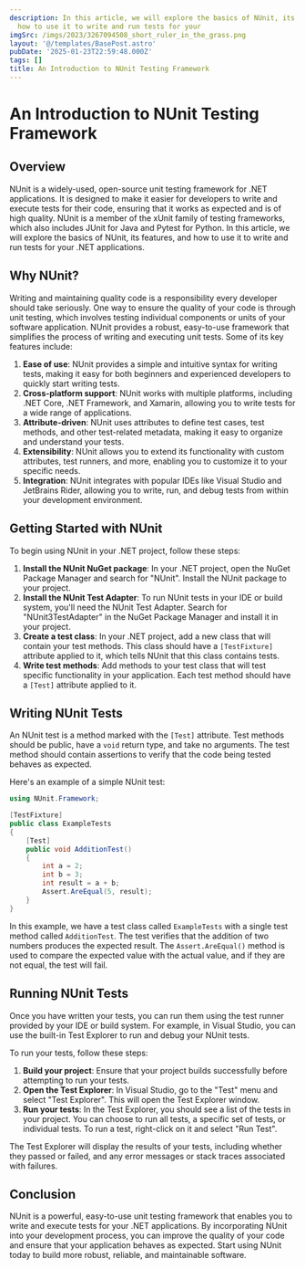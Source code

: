 ```yaml
---
description: In this article, we will explore the basics of NUnit, its features, and
  how to use it to write and run tests for your
imgSrc: /imgs/2023/3267094508_short_ruler_in_the_grass.png
layout: '@/templates/BasePost.astro'
pubDate: '2025-01-23T22:59:48.000Z'
tags: []
title: An Introduction to NUnit Testing Framework
---
```


# An Introduction to NUnit Testing Framework

## Overview

NUnit is a widely-used, open-source unit testing framework for .NET applications. It is designed to make it easier for developers to write and execute tests for their code, ensuring that it works as expected and is of high quality. NUnit is a member of the xUnit family of testing frameworks, which also includes JUnit for Java and Pytest for Python. In this article, we will explore the basics of NUnit, its features, and how to use it to write and run tests for your .NET applications.

## Why NUnit?

Writing and maintaining quality code is a responsibility every developer should take seriously. One way to ensure the quality of your code is through unit testing, which involves testing individual components or units of your software application. NUnit provides a robust, easy-to-use framework that simplifies the process of writing and executing unit tests. Some of its key features include:

1. **Ease of use**: NUnit provides a simple and intuitive syntax for writing tests, making it easy for both beginners and experienced developers to quickly start writing tests.
2. **Cross-platform support**: NUnit works with multiple platforms, including .NET Core, .NET Framework, and Xamarin, allowing you to write tests for a wide range of applications.
3. **Attribute-driven**: NUnit uses attributes to define test cases, test methods, and other test-related metadata, making it easy to organize and understand your tests.
4. **Extensibility**: NUnit allows you to extend its functionality with custom attributes, test runners, and more, enabling you to customize it to your specific needs.
5. **Integration**: NUnit integrates with popular IDEs like Visual Studio and JetBrains Rider, allowing you to write, run, and debug tests from within your development environment.

## Getting Started with NUnit

To begin using NUnit in your .NET project, follow these steps:

1. **Install the NUnit NuGet package**: In your .NET project, open the NuGet Package Manager and search for "NUnit". Install the NUnit package to your project.
2. **Install the NUnit Test Adapter**: To run NUnit tests in your IDE or build system, you'll need the NUnit Test Adapter. Search for "NUnit3TestAdapter" in the NuGet Package Manager and install it in your project.
3. **Create a test class**: In your .NET project, add a new class that will contain your test methods. This class should have a `[TestFixture]` attribute applied to it, which tells NUnit that this class contains tests.
4. **Write test methods**: Add methods to your test class that will test specific functionality in your application. Each test method should have a `[Test]` attribute applied to it.

## Writing NUnit Tests

An NUnit test is a method marked with the `[Test]` attribute. Test methods should be public, have a `void` return type, and take no arguments. The test method should contain assertions to verify that the code being tested behaves as expected.

Here's an example of a simple NUnit test:

```csharp
using NUnit.Framework;

[TestFixture]
public class ExampleTests
{
    [Test]
    public void AdditionTest()
    {
        int a = 2;
        int b = 3;
        int result = a + b;
        Assert.AreEqual(5, result);
    }
}
```

In this example, we have a test class called `ExampleTests` with a single test method called `AdditionTest`. The test verifies that the addition of two numbers produces the expected result. The `Assert.AreEqual()` method is used to compare the expected value with the actual value, and if they are not equal, the test will fail.

## Running NUnit Tests

Once you have written your tests, you can run them using the test runner provided by your IDE or build system. For example, in Visual Studio, you can use the built-in Test Explorer to run and debug your NUnit tests.

To run your tests, follow these steps:

1. **Build your project**: Ensure that your project builds successfully before attempting to run your tests.
2. **Open the Test Explorer**: In Visual Studio, go to the "Test" menu and select "Test Explorer". This will open the Test Explorer window.
3. **Run your tests**: In the Test Explorer, you should see a list of the tests in your project. You can choose to run all tests, a specific set of tests, or individual tests. To run a test, right-click on it and select "Run Test".

The Test Explorer will display the results of your tests, including whether they passed or failed, and any error messages or stack traces associated with failures.

## Conclusion

NUnit is a powerful, easy-to-use unit testing framework that enables you to write and execute tests for your .NET applications. By incorporating NUnit into your development process, you can improve the quality of your code and ensure that your application behaves as expected. Start using NUnit today to build more robust, reliable, and maintainable software.